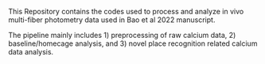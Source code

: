 This Repository contains the codes used to process and analyze in vivo multi-fiber photometry data used in Bao et al 2022 manuscript. 

The pipeline mainly includes 1) preprocessing of raw calcium data, 2) baseline/homecage analysis, and 3) novel place recognition related calcium data analysis. 
